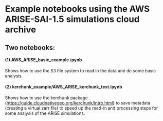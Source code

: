 # Example notebooks using the AWS ARISE-SAI-1.5 simulations cloud archive 

## Two notebooks: 

#### (1) AWS_ARISE_basic_example.ipynb 
Shows how to use the S3 file system to read in the data and do some basic analysis.

#### (2) kerchunk_example/AWS_ARISE_kerchunk_test.ipynb
Shows how to use the kerchunk package (https://guide.cloudnativegeo.org/kerchunk/intro.html) to save metadata (creating a virtual zarr file) to speed up the read-in and processing steps for some analysis of the ARISE simulations. 

